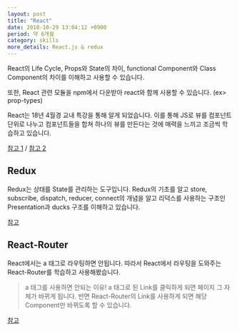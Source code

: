 ```yaml
---
layout: post
title: "React"
date: 2018-10-29 13:04:12 +0900
period: 약 6개월
category: skills
more_details: React.js & redux
---
```


React의 Life Cycle, Props와 State의 차이, functional Component와 Class Component의 차이를 이해하고 사용할 수 있습니다.

또한, React 관련 모듈을 npm에서 다운받아 react와 함께 사용할 수 있습니다. (ex> prop-types)

React는 18년 4월경 교내 특강을 통해 알게 되었습니다. 이를 통해 JS로 뷰를 컴포넌트 단위로 나누고 컴포넌트들을 합쳐 하나의 뷰를 만든다는 것에 매력을 느끼고 조금씩 학습하고 있습니다.

[참고 1](https://github.com/pkch93/Webpack-React-Redux) / [참고 2](https://github.com/pkch93/react_to-do-list)

## Redux

Redux는 상태를 State를 관리하는 도구입니다. Redux의 기초를 알고 store, subscribe, dispatch, reducer, connect의 개념을 알고 리덕스를 사용하는 구조인 Presentation과 ducks 구조를 이해하고 있습니다.

[참고 ](https://github.com/pkch93/Webpack-React-Redux/tree/master/webpack-react-redux)

## React-Router

React에서는 a 태그로 라우팅하면 안됩니다. 따라서 React에서 라우팅을 도와주는 React-Router를 학습하고 사용해봤습니다.

> a 태그를 사용하면 안되는 이유!
a 태그로 된 Link를 클릭하게 되면 페이지 그 자체가 바뀌게 됩니다. 반면 React-Router의 Link를 사용하게 되면 해당 Component만 바뀌도록 할 수 있습니다.

[참고](https://github.com/pkch93/Webpack-React-Redux/tree/master/react-router-tutorial)
